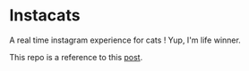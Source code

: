 # Instacats

A real time instagram experience for cats ! Yup, I'm life winner.

This repo is a reference to this [post](http://ditrospecta.com/javascript/react/es6/socketio/nodejs/realtime/2015/08/21/creating-real-time-instagram-socketio-react.html).

